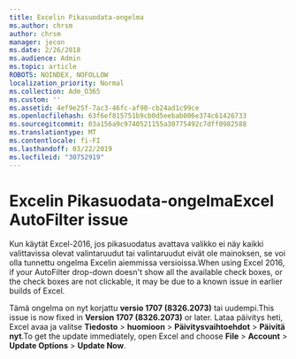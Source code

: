 ```yaml
---
title: Excelin Pikasuodata-ongelma
ms.author: chrsm
author: chrsm
manager: jecon
ms.date: 2/26/2018
ms.audience: Admin
ms.topic: article
ROBOTS: NOINDEX, NOFOLLOW
localization_priority: Normal
ms.collection: Adm_O365
ms.custom: ''
ms.assetid: 4ef9e25f-7ac3-46fc-af90-cb24ad1c99ce
ms.openlocfilehash: 63f6ef815751b9cb0d5eebab006e374c61426733
ms.sourcegitcommit: 03a156a9c9740521155a30775492c7dff0982588
ms.translationtype: MT
ms.contentlocale: fi-FI
ms.lasthandoff: 03/22/2019
ms.locfileid: "30752919"
---
```

# <a name="excel-autofilter-issue"></a><span data-ttu-id="ca03a-102">Excelin Pikasuodata-ongelma</span><span class="sxs-lookup"><span data-stu-id="ca03a-102">Excel AutoFilter issue</span></span>

<span data-ttu-id="ca03a-103">Kun käytät Excel-2016, jos pikasuodatus avattava valikko ei näy kaikki valittavissa olevat valintaruudut tai valintaruudut eivät ole mainoksen, se voi olla tunnettu ongelma Excelin aiemmissa versioissa.</span><span class="sxs-lookup"><span data-stu-id="ca03a-103">When using Excel 2016, if your AutoFilter drop-down doesn't show all the available check boxes, or the check boxes are not clickable, it may be due to a known issue in earlier builds of Excel.</span></span> 
  
<span data-ttu-id="ca03a-104">Tämä ongelma on nyt korjattu **versio 1707 (8326.2073)** tai uudempi.</span><span class="sxs-lookup"><span data-stu-id="ca03a-104">This issue is now fixed in **Version 1707 (8326.2073)** or later.</span></span> <span data-ttu-id="ca03a-105">Lataa päivitys heti, Excel avaa ja valitse **Tiedosto** \> **huomioon** \> **Päivitysvaihtoehdot** \> **Päivitä nyt**.</span><span class="sxs-lookup"><span data-stu-id="ca03a-105">To get the update immediately, open Excel and choose **File** \> **Account** \> **Update Options** \> **Update Now**.</span></span>
  

